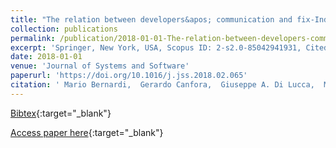 ```yaml
---
title: "The relation between developers&apos; communication and fix-Inducing changes: An empirical study"
collection: publications
permalink: /publication/2018-01-01-The-relation-between-developers-communication-and-fix-Inducing-changes-An-empirical-study
excerpt: 'Springer, New York, USA, Scopus ID: 2-s2.0-85042941931, Cited by: 13'
date: 2018-01-01
venue: 'Journal of Systems and Software'
paperurl: 'https://doi.org/10.1016/j.jss.2018.02.065'
citation: ' Mario Bernardi,  Gerardo Canfora,  Giuseppe A. Di Lucca,  Massimiliano Di Penta,  Damiano Distante, &quot;The relation between developers&amp;apos; communication and fix-Inducing changes: An empirical study.&quot; Journal of Systems and Software, 2018.'
---
```

[Bibtex](https://dblp.org/rec/bib/journals/jss/BernardiCLPD18){:target="_blank"}

[Access paper here](https://doi.org/10.1016/j.jss.2018.02.065){:target="_blank"}
